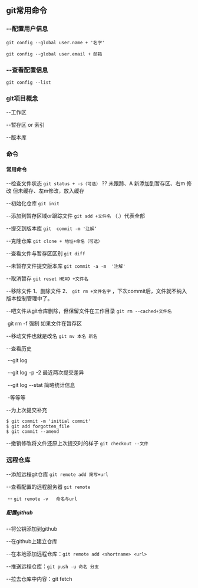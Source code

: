 ## git**常用命令**



### **--配置用户信息**

```
git config --global user.name + '名字'

git config --global user.email + 邮箱
```



### --查看配置信息 

`git config --list`



### **git项目概念**

--工作区 

--暂存区 or 索引

--版本库



### **命令**

#### 常用命令

--检查文件状态	`git status + -s（可选）`     ?? 未跟踪、A 新添加到暂存区、右m 修改 但未缓存、左m修改，放入缓存

--初始化仓库	`git init` 

--添加到暂存区域or跟踪文件	`git add +文件名` （.）代表全部

--提交到版本库	`git  commit -m '注解‘`

--克隆仓库	 `git clone + 地址+命名（可选）` 	

--查看文件与暂存区区别	`git diff`

--未暂存文件提交版本库 	`git commit -a -m  '注解'`

--取消暂存 `git reset HEAD +文件名`

--移除文件 1、删除文件 2、 `git rm +文件名字` ，下次commit后，文件就不纳入版本控制管理中了。

--吧文件从git仓库删除，但保留文件在工作目录	`git rm --cached+文件名`

​		git rm -f <file> 强制 如果文件在暂存区

--移动文件也就是改名	`git mv 本名 新名` 

--查看历史 

​	--git log

​	--git log -p -2 最近两次提交差异

​	--git log --stat 简略统计信息

​	-等等等

--为上次提交补充

```console
$ git commit -m 'initial commit'
$ git add forgotten_file
$ git commit --amend
```

--撤销修改将文件还原上次提交时的样子 `git checkout --文件`



### 远程仓库

--添加远程git仓库 `git remote add 简写+url`

--查看配置的远程服务器 `git remote`

​		-- `git remote -v 	命名与url`

##### 配置github

--将公钥添加到github

--在github上建立仓库

--在本地添加远程仓库：`git remote add <shortname> <url>`		

--推送远程仓库：`git push -u 命名 分支`

--拉去仓库中内容：git fetch <shorename>

